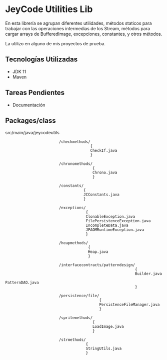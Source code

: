 # JeyCode Utilities Lib

En esta librería se agrupan diferentes utilidades, métodos staticos para trabajar con las operaciones intermedias de los Stream, métodos para cargar arrays de BufferedImage, excepciones, constantes, y otros métodos.

La utilizo en alguno de mis proyectos de prueba.

## Tecnologías Utilizadas

- JDK 11
- Maven

## Tareas Pendientes

- Documentación

## Packages/class

  src/main/java/jeycodeutils
  
                            /checkmethods/
                                          {
                                          CheckIf.java
                                          }
                                          
                            /chronomethods/
                                           {
                                           Chrono.java
                                           }
                                           
                            /constants/
                                       {
                                       JCConstants.java
                                       }
                                       
                            /exceptions/
                                        {
                                        ClonableException.java
                                        FilePersistenceException.java
                                        IncompleteData.java
                                        JPAOMRuntimeException.java
                                        }
                                        
                            /heapmethods/
                                         {
                                         Heap.java
                                         }
                                         
                            /interfacecontracts/patterndesign/
                                                              {
                                                              Builder.java
                                                              PatternDAO.java
                                                              }
                                                              
                            /persistence/file/
                                              {
                                              PersistenceFileManager.java
                                              }
                                              
                            /spritemethods/
                                           {
                                           LoadImage.java
                                           }
                                           
                            /strmethods/
                                        {
                                        StringUtils.java
                                        }



